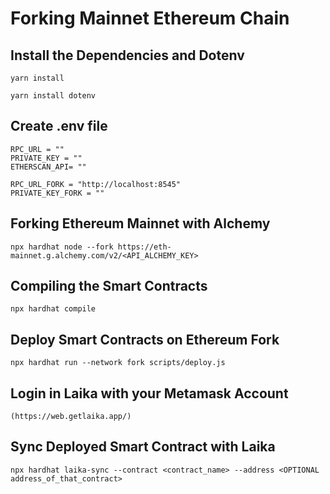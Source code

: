 # Forking Mainnet Ethereum Chain

## Install the Dependencies and Dotenv

```shell
yarn install
```

```shell
yarn install dotenv
```

## Create .env file

```shell
RPC_URL = ""
PRIVATE_KEY = ""
ETHERSCAN_API= ""

RPC_URL_FORK = "http://localhost:8545"
PRIVATE_KEY_FORK = ""
```
## Forking Ethereum Mainnet with Alchemy

```shell
npx hardhat node --fork https://eth-mainnet.g.alchemy.com/v2/<API_ALCHEMY_KEY>
```

## Compiling the Smart Contracts

```shell
npx hardhat compile
```

## Deploy Smart Contracts on Ethereum Fork

```shell
npx hardhat run --network fork scripts/deploy.js
```

## Login in Laika with your Metamask Account

```shell
(https://web.getlaika.app/)
```

## Sync Deployed Smart Contract with Laika

```shell
npx hardhat laika-sync --contract <contract_name> --address <OPTIONAL address_of_that_contract>
```
